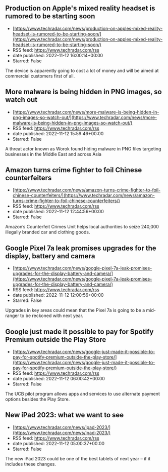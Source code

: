 ## Production on Apple's mixed reality headset is rumored to be starting soon
 - [https://www.techradar.com/news/production-on-apples-mixed-reality-headset-is-rumored-to-be-starting-soon/](https://www.techradar.com/news/production-on-apples-mixed-reality-headset-is-rumored-to-be-starting-soon/)
 - RSS feed: https://www.techradar.com/rss
 - date published: 2022-11-12 16:00:14+00:00
 - Starred: False

The device is apparently going to cost a lot of money and will be aimed at commercial customers first of all.

## More malware is being hidden in PNG images, so watch out
 - [https://www.techradar.com/news/more-malware-is-being-hidden-in-png-images-so-watch-out/](https://www.techradar.com/news/more-malware-is-being-hidden-in-png-images-so-watch-out/)
 - RSS feed: https://www.techradar.com/rss
 - date published: 2022-11-12 15:59:46+00:00
 - Starred: False

A threat actor known as Worok found hiding malware in PNG files targeting businesses in the Middle East and across Asia

## Amazon turns crime fighter to foil Chinese counterfeiters
 - [https://www.techradar.com/news/amazon-turns-crime-fighter-to-foil-chinese-counterfeiters/](https://www.techradar.com/news/amazon-turns-crime-fighter-to-foil-chinese-counterfeiters/)
 - RSS feed: https://www.techradar.com/rss
 - date published: 2022-11-12 12:44:56+00:00
 - Starred: False

Amazon’s Counterfeit Crimes Unit helps local authorities to seize 240,000 illegally branded car and clothing goods.

## Google Pixel 7a leak promises upgrades for the display, battery and camera
 - [https://www.techradar.com/news/google-pixel-7a-leak-promises-upgrades-for-the-display-battery-and-camera/](https://www.techradar.com/news/google-pixel-7a-leak-promises-upgrades-for-the-display-battery-and-camera/)
 - RSS feed: https://www.techradar.com/rss
 - date published: 2022-11-12 12:00:56+00:00
 - Starred: False

Upgrades in key areas could mean that the Pixel 7a is going to be a mid-ranger to be reckoned with next year.

## Google just made it possible to pay for Spotify Premium outside the Play Store
 - [https://www.techradar.com/news/google-just-made-it-possible-to-pay-for-spotify-premium-outside-the-play-store/](https://www.techradar.com/news/google-just-made-it-possible-to-pay-for-spotify-premium-outside-the-play-store/)
 - RSS feed: https://www.techradar.com/rss
 - date published: 2022-11-12 06:00:42+00:00
 - Starred: False

The UCB pilot program allows apps and services to use alternate payment options besides the Play Store.

## New iPad 2023: what we want to see
 - [https://www.techradar.com/news/ipad-2023/](https://www.techradar.com/news/ipad-2023/)
 - RSS feed: https://www.techradar.com/rss
 - date published: 2022-11-12 05:00:37+00:00
 - Starred: False

The new iPad 2023 could be one of the best tablets of next year – if it includes these changes.
